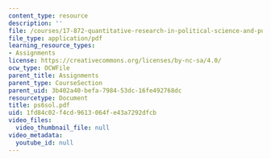 ```yaml
---
content_type: resource
description: ''
file: /courses/17-872-quantitative-research-in-political-science-and-public-policy-spring-2004/1fd84c02f4cd9613064fe43a7292dfcb_ps6sol.pdf
file_type: application/pdf
learning_resource_types:
- Assignments
license: https://creativecommons.org/licenses/by-nc-sa/4.0/
ocw_type: OCWFile
parent_title: Assignments
parent_type: CourseSection
parent_uid: 3b402a40-befa-7984-53dc-16fe492768dc
resourcetype: Document
title: ps6sol.pdf
uid: 1fd84c02-f4cd-9613-064f-e43a7292dfcb
video_files:
  video_thumbnail_file: null
video_metadata:
  youtube_id: null
---
```

